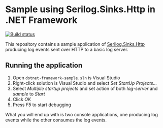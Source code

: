 # Sample using Serilog.Sinks.Http in .NET Framework

[![Build status](https://ci.appveyor.com/api/projects/status/phjs4ukdaiwg4u4s/branch/master?svg=true)](https://ci.appveyor.com/project/FantasticFiasco/serilog-sinks-http-sample-dotnet-framework/branch/master)

This repository contains a sample application of [Serilog.Sinks.Http](https://github.com/FantasticFiasco/serilog-sinks-http) producing log events sent over HTTP to a basic log server.

## Running the application

1. Open `dotnet-framework-sample.sln` is Visual Studio
1. Right-click solution is Visual Studio and select _Set StartUp Projects..._
1. Select _Multiple startup projects_ and set action of both _log-server_ and _sample_ to _Start_
1. Click _OK_
1. Press _F5_ to start debugging

What you will end up with is two console applications, one producing log events while the other consumes the log events.
